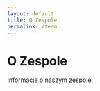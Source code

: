 ```yaml
---
layout: default
title: O Zespole
permalink: /team
---
```

# O Zespole

Informacje o naszym zespole.